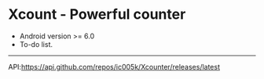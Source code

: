 # Xcount - Powerful counter

* Android version >= 6.0
* To-do list.

---

API:https://api.github.com/repos/ic005k/Xcounter/releases/latest
